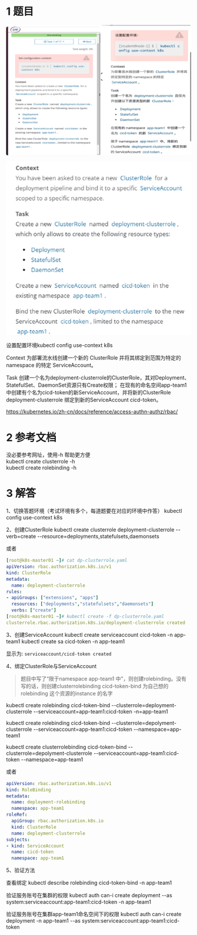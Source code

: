 

# 1 题目



![](image/1cka20240429174526.png)

![](image/1870449-20230918112946894-699039398.png)



设置配置环境kubectl config use-context k8s

Context
为部署流水线创建一个新的 ClusterRole 并将其绑定到范围为特定的 namespace 的特定 ServiceAccount。 

Task 
创建一个名为deployment-clusterrole的ClusterRole，其对Deployment、StatefulSet、DaemonSet资源只有Create权限；
在现有的命名空间app-team1中创建有个名为cicd-token的新ServiceAccount，并将新的ClusterRole deployment-clusterrole 绑定到新的ServiceAccount cicd-token。

https://kubernetes.io/zh-cn/docs/reference/access-authn-authz/rbac/ 


# 2 参考文档


没必要参考网址，使用-h 帮助更方便  
kubectl create clusterrole -h  
kubectl create rolebinding -h

# 3 解答


1、切换答题环境（考试环境有多个，每道题要在对应的环境中作答）
kubectl config use-context k8s


2、创建ClusterRole
kubectl create clusterrole deployment-clusterrole --verb=create --resource=deployments,statefulsets,daemonsets


或者
```yaml
[root@k8s-master01 ~]# cat dp-clusterrole.yaml 
apiVersion: rbac.authorization.k8s.io/v1
kind: ClusterRole
metadata:
  name: deployment-clusterrole
rules:
- apiGroups: ["extensions", "apps"]
  resources: ["deployments","statefulsets","daemonsets"]
  verbs: ["create"]
[root@k8s-master01 ~]# kubectl create -f dp-clusterrole.yaml 
clusterrole.rbac.authorization.k8s.io/deployment-clusterrole created
```

3、创建ServiceAccount
kubectl create serviceaccount cicd-token -n app-team1
kubectl  create sa cicd-token -n app-team1 

显示为: 
`serviceaccount/cicd-token created`

4、绑定ClusterRole与ServiceAccount
> 题目中写了“限于namespace app-team1 中”，则创建rolebinding。没有写的话，则创建clusterrolebinding
cicd-token-bind 为自己想的 rolebinding 这个资源的instance 的名字 

kubectl create rolebinding cicd-token-bind --clusterrole=deployment-clusterrole --serviceaccount=app-team1:cicd-token  -n=app-team1

kubectl create rolebinding cicd-token-bind --clusterrole=depolyment-clusterrole --serviceaccount=app-team1:cicd-token --namespace=app-team1

kubectl create clusterrolebinding cicd-token-bind --clusterrole=depolyment-clusterrole --serviceaccount=app-team1:cicd-token --namespace=app-team1

或者
```yaml
apiVersion: rbac.authorization.k8s.io/v1
kind: RoleBinding
metadata:
  name: deployment-rolebinding
  namespace: app-team1
roleRef:
  apiGroup: rbac.authorization.k8s.io
  kind: ClusterRole
  name: deployment-clusterrole
subjects:
- kind: ServiceAccount
  name: cicd-token
  namespace: app-team1
```


5、验证方法

查看绑定
kubectl describe rolebinding cicd-token-bind -n app-team1

验证服务账号在集群的权限 
kubectl auth can-i create deployment --as system:serviceaccount:app-team1:cicd-token -n app-team1

验证服务账号在集群app-team1命名空间下的权限 
kubectl auth can-i create deployment -n app-team1 --as system:serviceaccount:app-team1:cicd-token

